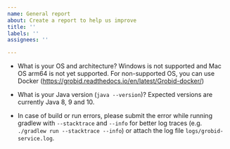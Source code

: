 ```yaml
---
name: General report
about: Create a report to help us improve
title: ''
labels: ''
assignees: ''

---
```


- What is your OS and architecture? Windows is not supported and Mac OS arm64 is not yet supported. For non-supported OS, you can use Docker (https://grobid.readthedocs.io/en/latest/Grobid-docker/)

- What is your Java version (`java --version`)? Expected versions are currently Java 8, 9 and 10. 

- In case of build or run errors, please submit the error while running gradlew with ``--stacktrace`` and ``--info`` for better log traces (e.g. `./gradlew run --stacktrace --info`) or attach the log file `logs/grobid-service.log`.
